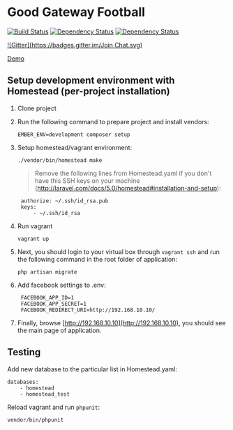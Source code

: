 # Good Gateway Football

[![Build Status](https://travis-ci.org/sergeyvolkov/ggf.svg)](https://travis-ci.org/sergeyvolkov/ggf)
[![Dependency Status](https://gemnasium.com/sergeyvolkov/ggf.svg)](https://gemnasium.com/sergeyvolkov/ggf)
[![Dependency Status](https://www.versioneye.com/user/projects/5620940e36d0ab0021000900/badge.svg?style=flat)](https://www.versioneye.com/user/projects/5620940e36d0ab0021000900)

[![Gitter](https://badges.gitter.im/Join Chat.svg)](https://gitter.im/sergeyvolkov/ggf?utm_source=badge&utm_medium=badge&utm_campaign=pr-badge&utm_content=badge)

<a href="https://good-gateway-football.herokuapp.com" target="_blank">Demo</a>

## Setup development environment with Homestead (per-project installation)

1. Clone project

2. Run the following command to prepare project and install vendors:
	
    ```
    EMBER_ENV=development composer setup
	```
	
3. Setup homestead/vagrant environment:
	
    ```
    ./vendor/bin/homestead make
	```

	> Remove the following lines from Homestead.yaml if you don't have this SSH keys on your machine (http://laravel.com/docs/5.0/homestead#installation-and-setup):
	> 
        authorize: ~/.ssh/id_rsa.pub
        keys:
            - ~/.ssh/id_rsa
	    

4. Run vagrant
	
    ```
    vagrant up
    ```

5. Next, you should login to your virtual box through `vagrant ssh` and run the following command in the root folder of application:
	
    ```
    php artisan migrate
    ```

6. Add facebook settings to .env:
	

        FACEBOOK_APP_ID=1
        FACEBOOK_APP_SECRET=1
        FACEBOOK_REDIRECT_URI=http://192.168.10.10/


7. Finally, browse [http://192.168.10.10](http://192.168.10.10), you should see the main page of application.


## Testing

Add new database to the particular list in Homestead.yaml:
```
databases:
    - homestead
    - homestead_test
```
Reload vagrant and run `phpunit`:
```
vendor/bin/phpunit
```
